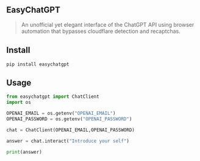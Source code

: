 ## EasyChatGPT

> An unofficial yet elegant interface of the ChatGPT API using browser automation that bypasses cloudflare detection and recaptchas.

## Install

```pip install easychatgpt```

## Usage

```python
from easychatgpt import ChatClient
import os

OPENAI_EMAIL = os.getenv("OPENAI_EMAIL")
OPENAI_PASSWORD = os.getenv("OPENAI_PASSWORD")

chat = ChatClient(OPENAI_EMAIL,OPENAI_PASSWORD)

answer = chat.interact("Introduce your self")

print(answer)
```